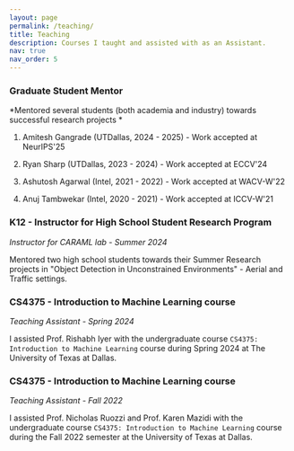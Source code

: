 ```yaml
---
layout: page
permalink: /teaching/
title: Teaching
description: Courses I taught and assisted with as an Assistant.
nav: true
nav_order: 5
---
```


### Graduate Student Mentor
*Mentored several students (both academia and industry) towards successful research projects *

1. Amitesh Gangrade (UTDallas, 2024 - 2025) - Work accepted at NeurIPS'25

2. Ryan Sharp (UTDallas, 2023 - 2024) - Work accepted at ECCV'24

3. Ashutosh Agarwal (Intel, 2021 - 2022) - Work accepted at WACV-W'22

4. Anuj Tambwekar (Intel, 2020 - 2021) - Work accepted at ICCV-W'21

### K12 - Instructor for High School Student Research Program
*Instructor for CARAML lab - Summer 2024*

Mentored two high school students towards their Summer Research projects in "Object Detection in Unconstrained Environments" - Aerial and Traffic settings.

### CS4375 - Introduction to Machine Learning course
*Teaching Assistant - Spring 2024*

I assisted Prof. Rishabh Iyer with the undergraduate course `CS4375: Introduction to Machine Learning` course during Spring 2024 at The University of Texas at Dallas.

### CS4375 - Introduction to Machine Learning course
*Teaching Assistant - Fall 2022*

I assisted Prof. Nicholas Ruozzi and Prof. Karen Mazidi with the undergraduate course `CS4375: Introduction to Machine Learning` course during the Fall 2022 semester at the University of Texas at Dallas.